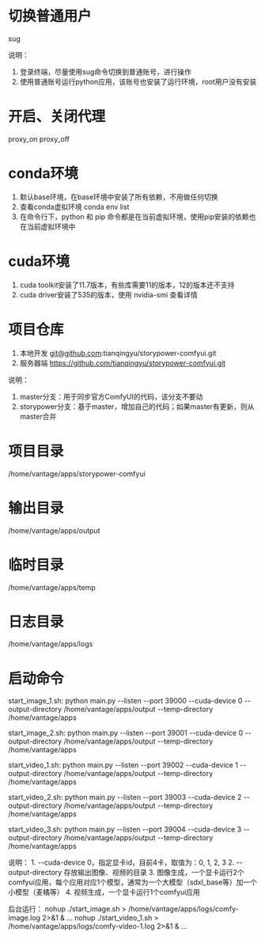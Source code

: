 # 切换普通用户
  sug

  说明：
  1. 登录终端，尽量使用sug命令切换到普通账号，进行操作
  2. 使用普通账号运行python应用，该账号也安装了运行环境，root用户没有安装

# 开启、关闭代理
  proxy_on
  proxy_off

# conda环境
  1. 默认base环境，在base环境中安装了所有依赖，不用做任何切换
  2. 查看conda虚拟环境 conda env list
  3. 在命令行下，python 和 pip 命令都是在当前虚拟环境，使用pip安装的依赖也在当前虚拟环境中

# cuda环境
  1. cuda toolkit安装了11.7版本，有些库需要11的版本，12的版本还不支持
  2. cuda driver安装了535的版本，使用 nvidia-smi 查看详情

# 项目仓库
  1. 本地开发
    git@github.com:tianqingyu/storypower-comfyui.git
  2. 服务器端
    https://github.com/tianqingyu/storypower-comfyui.git

  说明：
  1. master分支：用于同步官方ComfyUI的代码，该分支不要动
  2. storypower分支：基于master，增加自己的代码；如果master有更新，则从master合并

# 项目目录
  /home/vantage/apps/storypower-comfyui

# 输出目录
  /home/vantage/apps/output

# 临时目录
  /home/vantage/apps/temp

# 日志目录
  /home/vantage/apps/logs

# 启动命令
  start_image_1.sh: 
    python main.py --listen --port 39000 --cuda-device 0 --output-directory /home/vantage/apps/output --temp-directory /home/vantage/apps
  
  start_image_2.sh: 
    python main.py --listen --port 39001 --cuda-device 0 --output-directory /home/vantage/apps/output --temp-directory /home/vantage/apps
  
  start_video_1.sh: 
    python main.py --listen --port 39002 --cuda-device 1 --output-directory /home/vantage/apps/output --temp-directory /home/vantage/apps
  
  start_video_2.sh: 
    python main.py --listen --port 39003 --cuda-device 2 --output-directory /home/vantage/apps/output --temp-directory /home/vantage/apps
  
  start_video_3.sh: 
    python main.py --listen --port 39004 --cuda-device 3 --output-directory /home/vantage/apps/output --temp-directory /home/vantage/apps

  说明：
    1. --cuda-device 0，指定显卡id，目前4卡，取值为：0, 1, 2, 3
    2. --output-directory 存放输出图像、视频的目录
    3. 图像生成，一个显卡运行2个comfyui应用，每个应用对应1个模型，通常为一个大模型（sdxl_base等）加一个小模型（麦橘等）
    4. 视频生成，一个显卡运行1个comfyui应用

  后台运行：
    nohup ./start_image.sh > /home/vantage/apps/logs/comfy-image.log 2>&1 &
    ...
    nohup ./start_video_1.sh > /home/vantage/apps/logs/comfy-video-1.log 2>&1 &
    ...
